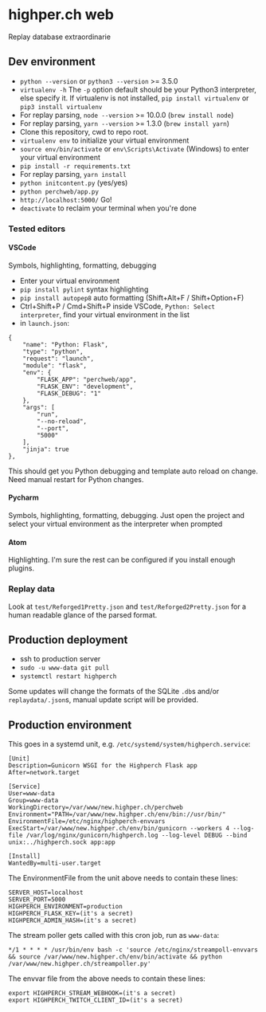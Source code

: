 # highper.ch web
Replay database extraordinarie

## Dev environment
* `python --version` or `python3 --version` >= 3.5.0
* `virtualenv -h`
The `-p` option default should be your Python3 interpreter, else specify it. If virtualenv is not installed, `pip install virtualenv` or `pip3 install virtualenv`
* For replay parsing, `node --version` >= 10.0.0 (`brew install node`)
* For replay parsing, `yarn --version` >= 1.3.0 (`brew install yarn`)
* Clone this repository, cwd to repo root.
* `virtualenv env` to initialize your virtual environment
* `source env/bin/activate` or `env\Scripts\Activate` (Windows) to enter your virtual environment
* `pip install -r requirements.txt`
* For replay parsing, `yarn install`
* `python initcontent.py` (yes/yes)
* `python perchweb/app.py`
* `http://localhost:5000/` Go!
* `deactivate` to reclaim your terminal when you're done

### Tested editors
#### VSCode
Symbols, highlighting, formatting, debugging

* Enter your virtual environment
* `pip install pylint` syntax highlighting
* `pip install autopep8` auto formatting (Shift+Alt+F / Shift+Option+F)
* Ctrl+Shift+P / Cmd+Shift+P inside VSCode, `Python: Select interpreter`, find your virtual environment in the list
* in `launch.json`:
```
{
    "name": "Python: Flask",
    "type": "python",
    "request": "launch",
    "module": "flask",
    "env": {
        "FLASK_APP": "perchweb/app",
        "FLASK_ENV": "development",
        "FLASK_DEBUG": "1"
    },
    "args": [
        "run",
        "--no-reload",
        "--port",
        "5000"
    ],
    "jinja": true
},
```
This should get you Python debugging and template auto reload on change. Need manual restart for Python changes.

#### Pycharm
Symbols, highlighting, formatting, debugging. Just open the project and select your virtual environment as the interpreter when prompted

#### Atom
Highlighting. I'm sure the rest can be configured if you install enough plugins.

### Replay data
Look at `test/Reforged1Pretty.json` and `test/Reforged2Pretty.json` for a human readable glance of the parsed format.

## Production deployment
* ssh to production server
* `sudo -u www-data git pull`
* `systemctl restart highperch`

Some updates will change the formats of the SQLite `.db`s and/or `replaydata/.json`s, manual update script will be provided.

## Production environment

This goes in a systemd unit, e.g. `/etc/systemd/system/highperch.service`:

```
[Unit]
Description=Gunicorn WSGI for the Highperch Flask app
After=network.target

[Service]
User=www-data
Group=www-data
WorkingDirectory=/var/www/new.highper.ch/perchweb
Environment="PATH=/var/www/new.highper.ch/env/bin://usr/bin/"
EnvironmentFile=/etc/nginx/highperch-envvars
ExecStart=/var/www/new.highper.ch/env/bin/gunicorn --workers 4 --log-file /var/log/nginx/gunicorn/highperch.log --log-level DEBUG --bind unix:../highperch.sock app:app

[Install]
WantedBy=multi-user.target
```

The EnvironmentFile from the unit above needs to contain these lines:
```
SERVER_HOST=localhost
SERVER_PORT=5000
HIGHPERCH_ENVIRONMENT=production
HIGHPERCH_FLASK_KEY=(it's a secret)
HIGHPERCH_ADMIN_HASH=(it's a secret)
```

The stream poller gets called with this cron job, run as `www-data`:

```
*/1 * * * * /usr/bin/env bash -c 'source /etc/nginx/streampoll-envvars && source /var/www/new.highper.ch/env/bin/activate && python /var/www/new.highper.ch/streampoller.py'
```

The envvar file from the above needs to contain these lines:

```
export HIGHPERCH_STREAM_WEBHOOK=(it's a secret)
export HIGHPERCH_TWITCH_CLIENT_ID=(it's a secret)
```
